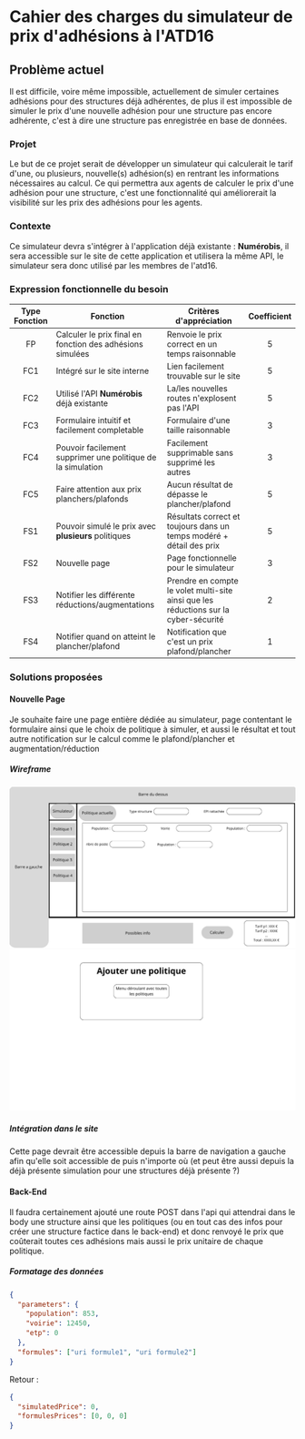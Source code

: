 # Cahier des charges du simulateur de prix d'adhésions à l'ATD16

## Problème actuel

Il est difficile, voire même impossible, actuellement de simuler certaines adhésions pour des structures déjà adhérentes, de plus il est impossible de simuler le prix d'une nouvelle adhésion pour une structure pas encore adhérente, c'est à dire une structure pas enregistrée en base de données.

### Projet

Le but de ce projet serait de développer un simulateur qui calculerait le tarif d'une, ou plusieurs, nouvelle(s) adhésion(s) en rentrant les informations nécessaires au calcul. Ce qui permettra aux agents de calculer le prix d'une adhésion pour une structure, c'est une fonctionnalité qui améliorerait la visibilité sur les prix des adhésions pour les agents.

### Contexte

Ce simulateur devra s'intégrer à l'application déjà existante : **Numérobis**, il sera accessible sur le site de cette application et utilisera la même API, le simulateur sera donc utilisé par les membres de l'atd16.

### Expression fonctionnelle du besoin

| Type Fonction | Fonction                                                    | Critères d'appréciation                                                              | Coefficient |
| :-----------: | ----------------------------------------------------------- | ------------------------------------------------------------------------------------ | :---------: |
|      FP       | Calculer le prix final en fonction des adhésions simulées   | Renvoie le prix correct en un temps raisonnable                                      |      5      |
|      FC1      | Intégré sur le site interne                                 | Lien facilement trouvable sur le site                                                |      5      |
|      FC2      | Utilisé l'API **Numérobis** déjà existante                  | La/les nouvelles routes n'explosent pas l'API                                        |      5      |
|      FC3      | Formulaire intuitif et facilement completable               | Formulaire d'une taille raisonnable                                                  |      3      |
|      FC4      | Pouvoir facilement supprimer une politique de la simulation | Facilement supprimable sans supprimé les autres                                      |      3      |
|      FC5      | Faire attention aux prix planchers/plafonds                 | Aucun résultat de dépasse le plancher/plafond                                        |      5      |
|      FS1      | Pouvoir simulé le prix avec **plusieurs** politiques        | Résultats correct et toujours dans un temps modéré + détail des prix                 |      5      |
|      FS2      | Nouvelle page                                               | Page fonctionnelle pour le simulateur                                                |      3      |
|      FS3      | Notifier les différente réductions/augmentations            | Prendre en compte le volet multi-site ainsi que les réductions sur la cyber-sécurité |      2      |
|      FS4      | Notifier quand on atteint le plancher/plafond               | Notification que c'est un prix plafond/plancher                                      |      1      |

### Solutions proposées

#### Nouvelle Page

Je souhaite faire une page entière dédiée au simulateur, page contentant le formulaire ainsi que le choix de politique à simuler, et aussi le résultat et tout autre notification sur le calcul comme le plafond/plancher et augmentation/réduction

##### Wireframe

![Wireframe](images/wireframe.png)
![WireframeModale](images/modaleBouton+.png)

##### Intégration dans le site

Cette page devrait être accessible depuis la barre de navigation a gauche afin qu'elle soit accessible de puis n'importe où (et peut être aussi depuis la déjà présente simulation pour une structures déjà présente ?)

#### Back-End

Il faudra certainement ajouté une route POST dans l'api qui attendrai dans le body une structure ainsi que les politiques (ou en tout cas des infos pour créer une structure factice dans le back-end) et donc renvoyé le prix que coûterait toutes ces adhésions mais aussi le prix unitaire de chaque politique.

##### Formatage des données

```json
{
  "parameters": {
    "population": 853,
    "voirie": 12450,
    "etp": 0
  },
  "formules": ["uri formule1", "uri formule2"]
}
```

Retour :

```json
{
  "simulatedPrice": 0,
  "formulesPrices": [0, 0, 0]
}
```
